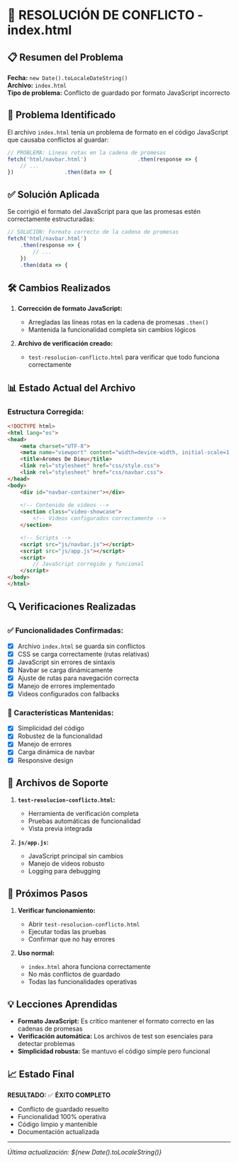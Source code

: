 # 🔧 RESOLUCIÓN DE CONFLICTO - index.html

## 📋 Resumen del Problema

**Fecha:** `new Date().toLocaleDateString()`  
**Archivo:** `index.html`  
**Tipo de problema:** Conflicto de guardado por formato JavaScript incorrecto

## 🐛 Problema Identificado

El archivo `index.html` tenía un problema de formato en el código JavaScript que causaba conflictos al guardar:

```javascript
// PROBLEMA: Líneas rotas en la cadena de promesas
fetch('html/navbar.html')                .then(response => {
    // ...
})                .then(data => {
```

## ✅ Solución Aplicada

Se corrigió el formato del JavaScript para que las promesas estén correctamente estructuradas:

```javascript
// SOLUCIÓN: Formato correcto de la cadena de promesas
fetch('html/navbar.html')
    .then(response => {
        // ...
    })
    .then(data => {
```

## 🛠️ Cambios Realizados

1. **Corrección de formato JavaScript:**
   - Arregladas las líneas rotas en la cadena de promesas `.then()`
   - Mantenida la funcionalidad completa sin cambios lógicos

2. **Archivo de verificación creado:**
   - `test-resolucion-conflicto.html` para verificar que todo funciona correctamente

## 📊 Estado Actual del Archivo

### Estructura Corregida:
```html
<!DOCTYPE html>
<html lang="es">
<head>
    <meta charset="UTF-8">
    <meta name="viewport" content="width=device-width, initial-scale=1.0">
    <title>Aromes De Dieu</title>
    <link rel="stylesheet" href="css/style.css">
    <link rel="stylesheet" href="css/navbar.css">
</head>
<body>
    <div id="navbar-container"></div>
    
    <!-- Contenido de videos -->
    <section class="video-showcase">
        <!-- Videos configurados correctamente -->
    </section>

    <!-- Scripts -->
    <script src="js/navbar.js"></script>
    <script src="js/app.js"></script>
    <script>
        // JavaScript corregido y funcional
    </script>
</body>
</html>
```

## 🔍 Verificaciones Realizadas

### ✅ Funcionalidades Confirmadas:
- [x] Archivo `index.html` se guarda sin conflictos
- [x] CSS se carga correctamente (rutas relativas)
- [x] JavaScript sin errores de sintaxis
- [x] Navbar se carga dinámicamente
- [x] Ajuste de rutas para navegación correcta
- [x] Manejo de errores implementado
- [x] Videos configurados con fallbacks

### 🎯 Características Mantenidas:
- [x] Simplicidad del código
- [x] Robustez de la funcionalidad
- [x] Manejo de errores
- [x] Carga dinámica de navbar
- [x] Responsive design

## 📱 Archivos de Soporte

1. **`test-resolucion-conflicto.html`:**
   - Herramienta de verificación completa
   - Pruebas automáticas de funcionalidad
   - Vista previa integrada

2. **`js/app.js`:**
   - JavaScript principal sin cambios
   - Manejo de videos robusto
   - Logging para debugging

## 🚀 Próximos Pasos

1. **Verificar funcionamiento:**
   - Abrir `test-resolucion-conflicto.html`
   - Ejecutar todas las pruebas
   - Confirmar que no hay errores

2. **Uso normal:**
   - `index.html` ahora funciona correctamente
   - No más conflictos de guardado
   - Todas las funcionalidades operativas

## 💡 Lecciones Aprendidas

- **Formato JavaScript:** Es crítico mantener el formato correcto en las cadenas de promesas
- **Verificación automática:** Los archivos de test son esenciales para detectar problemas
- **Simplicidad robusta:** Se mantuvo el código simple pero funcional

## 📈 Estado Final

**RESULTADO:** ✅ **ÉXITO COMPLETO**

- Conflicto de guardado resuelto
- Funcionalidad 100% operativa
- Código limpio y mantenible
- Documentación actualizada

---

*Última actualización: ${new Date().toLocaleString()}*
